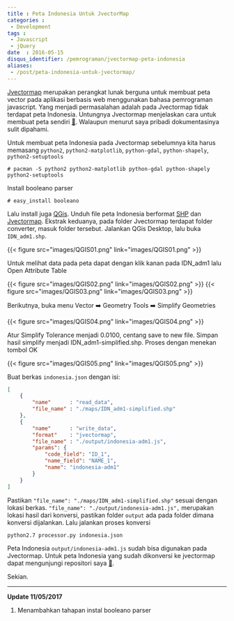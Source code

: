 ```yaml
---
title : Peta Indonesia Untuk JvectorMap
categories :
 - Development
tags :
 - Javascript
 - jQuery
date  : 2016-05-15
disqus_identifier: /pemrograman/jvectormap-peta-indonesia
aliases: 
 - /post/peta-indonesia-untuk-jvectormap/
---
```


[Jvectormap][07] merupakan perangkat lunak berguna untuk membuat peta vector
pada aplikasi berbasis web menggunakan bahasa pemrograman javascript.
Yang menjadi permasalahan adalah pada Jvectormap tidak terdapat peta Indonesia.
Untungnya Jvectormap menjelaskan cara untuk membuat peta sendiri [🔗][09].
Walaupun menurut saya pribadi dokumentasinya sulit dipahami.

<!--more-->

Untuk membuat peta Indonesia pada Jvectormap sebelumnya kita harus memasang `python2`,
`python2-matplotlib`, `python-gdal`, `python-shapely`, `python2-setuptools`

```
# pacman -S python2 python2-matplotlib python-gdal python-shapely python2-setuptools
```

Install booleano parser

```
# easy_install booleano
```

Lalu install juga [QGis][10]. Unduh file peta Indonesia berformat [SHP][08]
dan [Jvectormap][11]. Ekstrak keduanya, pada folder Jvectormap terdapat folder
converter, masuk folder tersebut. Jalankan QGis Desktop, lalu buka `IDN_adm1.shp`.

{{< figure src="images/QGIS01.png" link="images/QGIS01.png" >}}

Untuk melihat data pada peta dapat dengan klik kanan pada IDN_adm1 lalu
Open Attribute Table

{{< figure src="images/QGIS02.png" link="images/QGIS02.png" >}}
{{< figure src="images/QGIS03.png" link="images/QGIS03.png" >}}

Berikutnya, buka menu Vector ➡️ Geometry Tools ➡️ Simplify Geometries

{{< figure src="images/QGIS04.png" link="images/QGIS04.png" >}}

Atur Simplify Tolerance menjadi 0.0100, centang save to new file. Simpan hasil
simplify menjadi IDN_adm1-simplified.shp. Proses dengan menekan tombol OK

{{< figure src="images/QGIS05.png" link="images/QGIS05.png" >}}

Buat berkas `indonesia.json` dengan isi:

```json
[
    {
        "name"      : "read_data",
        "file_name" : "./maps/IDN_adm1-simplified.shp"
    },
    {
        "name"      : "write_data",
        "format"    : "jvectormap",
        "file_name" : "./output/indonesia-adm1.js",
        "params": {
            "code_field": "ID_1",
            "name_field": "NAME_1",
            "name": "indonesia-adm1"
        }
    }
]
```

Pastikan `"file_name": "./maps/IDN_adm1-simplified.shp"` sesuai dengan lokasi
berkas. `"file_name": "./output/indonesia-adm1.js",` merupakan lokasi
hasil dari konversi, pastikan folder `output` ada pada folder dimana konversi
dijalankan. Lalu jalankan proses konversi

```
python2.7 processor.py indonesia.json
```


Peta Indonesia `output/indonesia-adm1.js` sudah bisa digunakan pada Jvectormap.
Untuk peta Indonesia yang sudah dikonversi ke jvectormap dapat mengunjungi
repositori saya [🔗][12].

Sekian.

---

__Update 11/05/2017__

1. Menambahkan tahapan instal booleano parser

[07]: http://jvectormap.com/
[08]: http://biogeo.ucdavis.edu/data/gadm2.8/shp/IDN_adm_shp.zip
[09]: http://jvectormap.com/documentation/gis-converter
[10]: http://qgis.org/en/site
[11]: https://github.com/bjornd/jvectormap
[12]: https://github.com/nsetyo/jvectormap-indonesia
